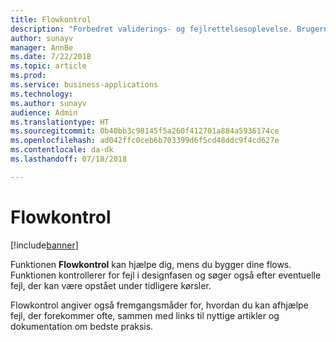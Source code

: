 ```yaml
---
title: Flowkontrol
description: "Forbedret validerings- og fejlrettelsesoplevelse. Brugerne får kontekstafhængig hjælp til, hvordan de kan løse fejl, og får hjælp til at oprette flows, der ikke svigter."
author: sunayv
manager: AnnBe
ms.date: 7/22/2018
ms.topic: article
ms.prod: 
ms.service: business-applications
ms.technology: 
ms.author: sunayv
audience: Admin
ms.translationtype: HT
ms.sourcegitcommit: 0b40bb3c98145f5a260f412701a884a5936174ce
ms.openlocfilehash: ad042ffc0ceb6b703399d6f5cd48ddc9f4cd627e
ms.contentlocale: da-dk
ms.lasthandoff: 07/18/2018

---
```

# <a name="flow-checker"></a>Flowkontrol


[!include[banner](../../includes/banner.md)]

Funktionen **Flowkontrol** kan hjælpe dig, mens du bygger dine flows. Funktionen kontrollerer for fejl i designfasen og søger også efter eventuelle fejl, der kan være opstået under tidligere kørsler. 

Flowkontrol angiver også fremgangsmåder for, hvordan du kan afhjælpe fejl, der forekommer ofte, sammen med links til nyttige artikler og dokumentation om bedste praksis.

